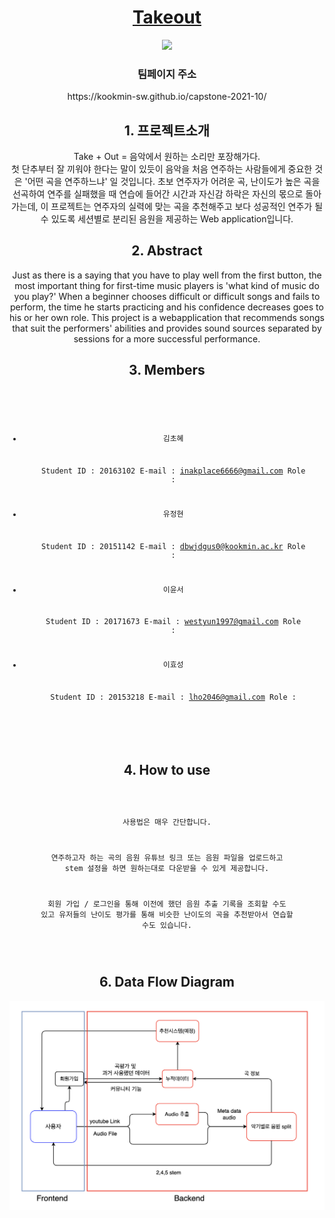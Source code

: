 <!-- Begin Jekyll SEO tag v2.7.1 -->
<meta name="generator" content="Jekyll v3.9.0" />
<meta property="og:title" content="Take_out" />
<meta property="og:locale" content="en_US" />
<meta name="description" content="Takeout - 초보 연주자를 위한 음원 추출, 음악 추천 프로그램" />
<meta property="og:description" content="Takeout - 초보 연주자를 위한 음원 추출, 음악 추천 프로그램" />
<link rel="canonical" href="https://kookmin-sw.github.io/capstone-2021-10/" />
<!-- <meta property="og:url" content="https://kookmin-sw.github.io/capstone-2021-10/" /> -->
<meta property="og:site_name" content="Take_out" />
<meta property="og:imgae" content="https://github.com/kookmin-sw/capstone-2021-10/blob/master/src/templates/takeout_green.png?raw=true">
<meta property="og:image:width" content="200" />
<meta property="og:image:height" content="200" />


<!-- End Jekyll SEO tag -->
  <body>
    <div class="wrapper">
      <header>
        <h1><a href="https://kookmin-sw.github.io/capstone-2021-10/">Takeout</a></h1>
<p><img src="https://user-images.githubusercontent.com/28581786/113264752-4916fa80-930e-11eb-868d-557c47967550.png" width="600" /></p>

<h3 id="팀페이지-주소">팀페이지 주소</h3>
https://kookmin-sw.github.io/capstone-2021-10/



<h2 id="1.프로젝트 소개">1. 프로젝트소개</h2>
<p>
Take + Out = 음악에서 원하는 소리만 포장해가다.
<br>
첫 단추부터 잘 끼워야 한다는 말이 있듯이 음악을 처음 연주하는 사람들에게 중요한 것은 '어떤 곡을 연주하느냐' 일 것입니다.
초보 연주자가 어려운 곡, 난이도가 높은 곡을 선곡하여 연주를 실패했을 때 연습에 들어간 시간과 자신감 하락은 자신의 몫으로 돌아가는데,
이 프로젝트는 연주자의 실력에 맞는 곡을 추천해주고 보다 성공적인 연주가 될 수 있도록 세션별로 분리된 음원을 제공하는 Web application입니다.</p>


<h2 id="2.abstract">2. Abstract</h2>
<p>Just as there is a saying that you have to play well from the first button,
the most important thing for first-time music players is 'what kind of music do you play?' When a beginner chooses difficult or difficult songs and fails to perform,
the time he starts practicing and his confidence decreases goes to his or her own role.
This project is a webapplication that recommends songs that suit the performers' abilities and
provides sound sources separated by sessions for a more successful performance.</p>


<h2 id="3.Members">3. Members</h2>
<div class="language-plaintext highlighter-rouge"><div class="highlight"><pre class="highlight"><code>

 - 김초혜

   Student ID : 20163102
   E-mail : inakplace6666@gmail.com
   Role :


 - 유정현

   Student ID : 20151142
   E-mail : dbwjdgus0@kookmin.ac.kr
   Role :


 - 이윤서

   Student ID : 20171673
   E-mail : westyun1997@gmail.com
   Role :


 - 이효성

   Student ID : 20153218
   E-mail : lho2046@gmail.com
   Role :

</code></pre></div></div>



<h2 id="4. How to Use">4. How to use</h2>

<div class="language-plaintext highlighter-rouge"><div class="highlight"><pre class="highlight"><code>

사용법은 매우 간단합니다.

연주하고자 하는 곡의 음원 유튜브 링크 또는 음원 파일을 업로드하고
stem 설정을 하면 원하는대로 다운받을 수 있게 제공합니다.

회원 가입 / 로그인을 통해 이전에 했던 음원 추출 기록을 조회할 수도 있고
유저들의 난이도 평가를 통해 비슷한 난이도의 곡을 추천받아서 연습할 수도 있습니다.

</code></pre></div></div>


<h2 id="5. Data Flow Diagram">6. Data Flow Diagram</h2>
<p><img src="https://raw.githubusercontent.com/kookmin-sw/capstone-2021-10/master/UIUX/Data%20flow%20diagram.png" width="800" /></p>
